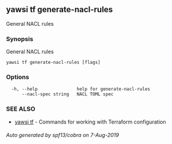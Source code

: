 ## yawsi tf generate-nacl-rules

General NACL rules

### Synopsis


General NACL rules

```
yawsi tf generate-nacl-rules [flags]
```

### Options

```
  -h, --help               help for generate-nacl-rules
      --nacl-spec string   NACL TOML spec
```

### SEE ALSO
* [yawsi tf](yawsi_tf.md)	 - Commands for working with Terraform configuration

###### Auto generated by spf13/cobra on 7-Aug-2019
